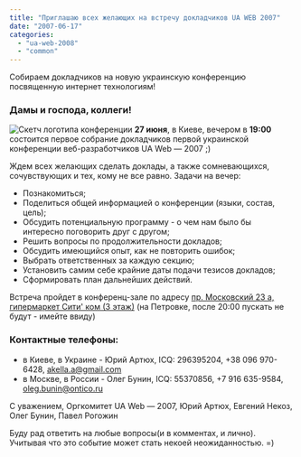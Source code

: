 ```yaml
---
title: "Приглашаю всех желающих на встречу докладчиков UA WEB 2007"
date: "2007-06-17"
categories: 
  - "ua-web-2008"
  - "common"
---
```


Собираем докладчиков на новую украинскую конференцию посвященную интернет технологиям!

### Дамы и господа, коллеги!

![Скетч логотипа конференции](/images/uawebsketch.gif "Скетч логотипа конференции") **27 июня**, в Киеве, вечером в **19:00** состоится первое собрание докладчиков первой украинской конференции веб-разработчиков UA Web — 2007 ;)

Ждем всех желающих сделать доклады, а также сомневающихся, сочувствующих и тех, кому не все равно. Задачи на вечер:

- Познакомиться;
- Поделиться общей информацией о конференции (языки, состав, цель);
- Обсудить потенциальную программу - о чем нам было бы интересно поговорить друг с другом;
- Решить вопросы по продолжительности докладов;
- Обсудить имеющийся опыт, как не повторить ошибок;
- Выбрать ответственных за каждую секцию;
- Установить самим себе крайние даты подачи тезисов докладов;
- Сформировать план дальнейших действий.

Встреча пройдет в конференц-зале по адресу [пр. Московский 23 а, гипермаркет Сити' ком (3 этаж)](http://maps.yandex.ua/kiev?upoint=47c4bda6fc1a) (на Петровке, после 20:00 пускать не будут - имейте ввиду)

### Контактные телефоны:

- в Киеве, в Украине - Юрий Артюх, ICQ: 296395204, +38 096 970-6428, akella.a@gmail.com
- в Москве, в России - Олег Бунин, ICQ: 55370856, +7 916 635-9584, oleg.bunin@ontico.ru

С уважением, Оргкомитет UA Web — 2007, Юрий Артюх, Евгений Некоз, Олег Бунин, Павел Рогожин

Буду рад ответить на любые вопросы(и в комментах, и лично). Учитывая что это событие может стать некоей неожиданностью. =)
